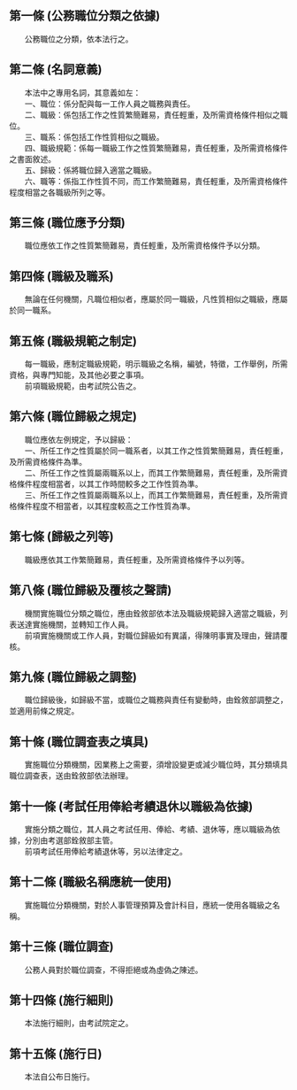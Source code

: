 第一條 (公務職位分類之依據)
---------------------------
　　公務職位之分類，依本法行之。  


第二條 (名詞意義)
-----------------
　　本法中之專用名詞，其意義如左：  
　　一、職位：係分配與每一工作人員之職務與責任。  
　　二、職級：係包括工作之性質繁簡難易，責任輕重，及所需資格條件相似之職位。  
　　三、職系：係包括工作性質相似之職級。  
　　四、職級規範：係每一職級工作之性質繁簡難易，責任輕重，及所需資格條件之書面敘述。  
　　五、歸級：係將職位歸入適當之職級。  
　　六、職等：係指工作性質不同，而工作繁簡難易，責任輕重，及所需資格條件程度相當之各職級所列之等。  


第三條 (職位應予分類)
---------------------
　　職位應依工作之性質繁簡難易，責任輕重，及所需資格條件予以分類。  


第四條 (職級及職系)
-------------------
　　無論在任何機關，凡職位相似者，應屬於同一職級，凡性質相似之職級，應屬於同一職系。  


第五條 (職級規範之制定)
-----------------------
　　每一職級，應制定職級規範，明示職級之名稱，編號，特徵，工作舉例，所需資格，與專門知能，及其他必要之事項。  
　　前項職級規範，由考試院公告之。  


第六條 (職位歸級之規定)
-----------------------
　　職位應依左例規定，予以歸級：  
　　一、所任工作之性質屬於同一職系者，以其工作之性質繁簡難易，責任輕重，及所需資格條件為準。  
　　二、所任工作之性質屬兩職系以上，而其工作繁簡難易，責任輕重，及所需資格條件程度相當者，以其工作時間較多之工作性質為準。  
　　三、所任工作之性質屬兩職系以上，而其工作繁簡難易，責任輕重，及所需資格條件程度不相當者，以其程度較高之工作性質為準。  


第七條 (歸級之列等)
-------------------
　　職級應依其工作繁簡難易，責任輕重，及所需資格條件予以列等。  


第八條 (職位歸級及覆核之聲請)
-----------------------------
　　機關實施職位分類之職位，應由銓敘部依本法及職級規範歸入適當之職級，列表送達實施機關，並轉知工作人員。  
　　前項實施機關或工作人員，對職位歸級如有異議，得陳明事實及理由，聲請覆核。  


第九條 (職位歸級之調整)
-----------------------
　　職位歸級後，如歸級不當，或職位之職務與責任有變動時，由銓敘部調整之，並適用前條之規定。  


第十條 (職位調查表之填具)
-------------------------
　　實施職位分類機關，因業務上之需要，須增設變更或減少職位時，其分類填具職位調查表，送由銓敘部依法辦理。  


第十一條 (考試任用俸給考績退休以職級為依據)
-------------------------------------------
　　實施分類之職位，其人員之考試任用、俸給、考績、退休等，應以職級為依據，分別由考選部銓敘部主管。  
　　前項考試任用俸給考績退休等，另以法律定之。  


第十二條 (職級名稱應統一使用)
-----------------------------
　　實施職位分類機關，對於人事管理預算及會計科目，應統一使用各職級之名稱。  


第十三條 (職位調查)
-------------------
　　公務人員對於職位調查，不得拒絕或為虛偽之陳述。  


第十四條 (施行細則)
-------------------
　　本法施行細則，由考試院定之。  


第十五條 (施行日)
-----------------
　　本法自公布日施行。